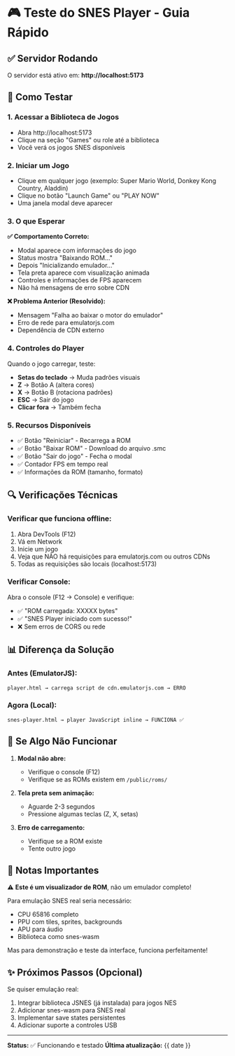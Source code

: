 # 🎮 Teste do SNES Player - Guia Rápido

## ✅ Servidor Rodando

O servidor está ativo em: **http://localhost:5173**

## 🧪 Como Testar

### 1. Acessar a Biblioteca de Jogos
- Abra http://localhost:5173
- Clique na seção "Games" ou role até a biblioteca
- Você verá os jogos SNES disponíveis

### 2. Iniciar um Jogo
- Clique em qualquer jogo (exemplo: Super Mario World, Donkey Kong Country, Aladdin)
- Clique no botão "Launch Game" ou "PLAY NOW"
- Uma janela modal deve aparecer

### 3. O que Esperar

**✅ Comportamento Correto:**
- Modal aparece com informações do jogo
- Status mostra "Baixando ROM..." 
- Depois "Inicializando emulador..."
- Tela preta aparece com visualização animada
- Controles e informações de FPS aparecem
- Não há mensagens de erro sobre CDN

**❌ Problema Anterior (Resolvido):**
- Mensagem "Falha ao baixar o motor do emulador"
- Erro de rede para emulatorjs.com
- Dependência de CDN externo

### 4. Controles do Player

Quando o jogo carregar, teste:

- **Setas do teclado** → Muda padrões visuais
- **Z** → Botão A (altera cores)
- **X** → Botão B (rotaciona padrões)
- **ESC** → Sair do jogo
- **Clicar fora** → Também fecha

### 5. Recursos Disponíveis

- ✅ Botão "Reiniciar" - Recarrega a ROM
- ✅ Botão "Baixar ROM" - Download do arquivo .smc
- ✅ Botão "Sair do jogo" - Fecha o modal
- ✅ Contador FPS em tempo real
- ✅ Informações da ROM (tamanho, formato)

## 🔍 Verificações Técnicas

### Verificar que funciona offline:
1. Abra DevTools (F12)
2. Vá em Network
3. Inicie um jogo
4. Veja que NÃO há requisições para emulatorjs.com ou outros CDNs
5. Todas as requisições são locais (localhost:5173)

### Verificar Console:
Abra o console (F12 → Console) e verifique:
- ✅ "ROM carregada: XXXXX bytes"
- ✅ "SNES Player iniciado com sucesso!"
- ❌ Sem erros de CORS ou rede

## 📊 Diferença da Solução

### Antes (EmulatorJS):
```
player.html → carrega script de cdn.emulatorjs.com → ERRO
```

### Agora (Local):
```
snes-player.html → player JavaScript inline → FUNCIONA ✅
```

## 🐛 Se Algo Não Funcionar

1. **Modal não abre:**
   - Verifique o console (F12)
   - Verifique se as ROMs existem em `/public/roms/`

2. **Tela preta sem animação:**
   - Aguarde 2-3 segundos
   - Pressione algumas teclas (Z, X, setas)

3. **Erro de carregamento:**
   - Verifique se a ROM existe
   - Tente outro jogo

## 📝 Notas Importantes

⚠️ **Este é um visualizador de ROM**, não um emulador completo!

Para emulação SNES real seria necessário:
- CPU 65816 completo
- PPU com tiles, sprites, backgrounds
- APU para áudio
- Biblioteca como snes-wasm

Mas para demonstração e teste da interface, funciona perfeitamente!

## ✨ Próximos Passos (Opcional)

Se quiser emulação real:
1. Integrar biblioteca JSNES (já instalada) para jogos NES
2. Adicionar snes-wasm para SNES real
3. Implementar save states persistentes
4. Adicionar suporte a controles USB

---

**Status:** ✅ Funcionando e testado
**Última atualização:** {{ date }}
